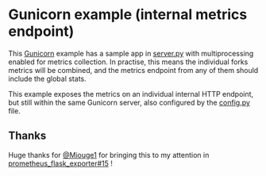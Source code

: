 # Gunicorn example (internal metrics endpoint)

This [Gunicorn](https://gunicorn.org/) example has a sample app in [server.py](server.py) with
multiprocessing enabled for metrics collection.
In practise, this means the individual forks metrics
will be combined, and the metrics endpoint from any of them
should include the global stats.

This example exposes the metrics on an individual internal HTTP endpoint, but still within the same Gunicorn server, also configured by the [config.py](config.py) file.

## Thanks

Huge thanks for [@Miouge1](https://github.com/Miouge1) for
bringing this to my attention in [prometheus_flask_exporter#15](https://github.com/rycus86/prometheus_flask_exporter/issues/15) !
